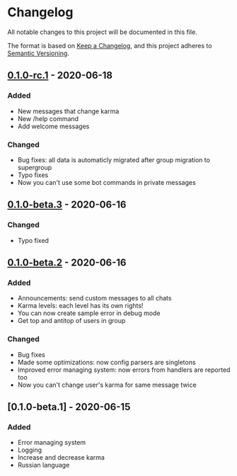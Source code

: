 # Changelog
All notable changes to this project will be documented in this file.

The format is based on [Keep a Changelog](https://keepachangelog.com/en/1.0.0/),
and this project adheres to [Semantic Versioning](https://semver.org/spec/v2.0.0.html).

## [0.1.0-rc.1] - 2020-06-18
### Added
- New messages that change karma
- New /help command
- Add welcome messages
### Changed
- Bug fixes: all data is automaticly migrated after group migration to supergroup
- Typo fixes
- Now you can't use some bot commands in private messages

## [0.1.0-beta.3] - 2020-06-16
### Changed
- Typo fixed

## [0.1.0-beta.2] - 2020-06-16
### Added
- Announcements: send custom messages to all chats
- Karma levels: each level has its own rights!
- You can now create sample error in debug mode
- Get top and antitop of users in group
### Changed
- Bug fixes
- Made some optimizations: now config parsers are singletons
- Improved error managing system: now errors from handlers are reported too
- Now you can't change user's karma for same message twice
## [0.1.0-beta.1] - 2020-06-15
### Added
- Error managing system
- Logging
- Increase and decrease karma
- Russian language

[0.1.0-beta.2]: https://github.com/sandsbit/skarmabot/compare/master...v0.1.0-beta.2
[0.1.0-beta.3]: https://github.com/sandsbit/skarmabot/compare/master...v0.1.0-beta.3
[0.1.0-rc.1]: https://github.com/sandsbit/skarmabot/compare/master...v0.1.0-rc.1
